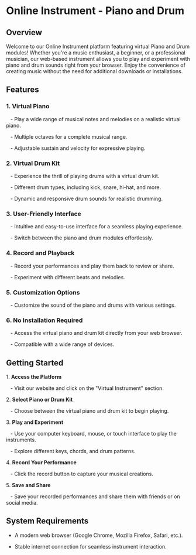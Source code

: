 # Online Instrument - Piano and Drum

## Overview

Welcome to our Online Instrument platform featuring virtual Piano and Drum modules! Whether you're a music enthusiast, a beginner, or a professional musician, our web-based instrument allows you to play and experiment with piano and drum sounds right from your browser. Enjoy the convenience of creating music without the need for additional downloads or installations.

## Features

### 1. **Virtual Piano**

   - Play a wide range of musical notes and melodies on a realistic virtual piano.

   - Multiple octaves for a complete musical range.

   - Adjustable sustain and velocity for expressive playing.

### 2. **Virtual Drum Kit**

   - Experience the thrill of playing drums with a virtual drum kit.

   - Different drum types, including kick, snare, hi-hat, and more.

   - Dynamic and responsive drum sounds for realistic drumming.

### 3. **User-Friendly Interface**

   - Intuitive and easy-to-use interface for a seamless playing experience.

   - Switch between the piano and drum modules effortlessly.

### 4. **Record and Playback**

   - Record your performances and play them back to review or share.

   - Experiment with different beats and melodies.

### 5. **Customization Options**

   - Customize the sound of the piano and drums with various settings.


### 6. **No Installation Required**

   - Access the virtual piano and drum kit directly from your web browser.

   - Compatible with a wide range of devices.

## Getting Started

1\. **Access the Platform**

   - Visit our website and click on the "Virtual Instrument" section.

2\. **Select Piano or Drum Kit**

   - Choose between the virtual piano and drum kit to begin playing.

3\. **Play and Experiment**

   - Use your computer keyboard, mouse, or touch interface to play the instruments.

   - Explore different keys, chords, and drum patterns.

4\. **Record Your Performance**

   - Click the record button to capture your musical creations.

5\. **Save and Share**

   - Save your recorded performances and share them with friends or on social media.

## System Requirements

- A modern web browser (Google Chrome, Mozilla Firefox, Safari, etc.).

- Stable internet connection for seamless instrument interaction.
